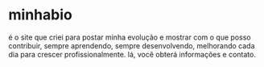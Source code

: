# minhabio
é o site que criei para postar minha evolução e mostrar com o que posso contribuir, sempre aprendendo, sempre desenvolvendo, melhorando cada dia para crescer profissionalmente. 
lá, você obterá informações e contato.
